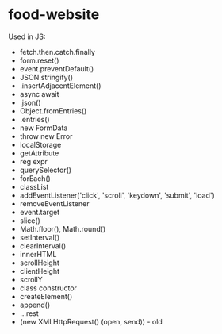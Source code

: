 # food-website

Used in JS:

- fetch.then.catch.finally
- form.reset()
- event.preventDefault()
- JSON.stringify()
- .insertAdjacentElement()
- async await
- .json()
- Object.fromEntries()
- .entries()
- new FormData
- throw new Error
- localStorage
- getAttribute
- reg expr
- querySelector()
- forEach()
- classList
- addEventListener('click', 'scroll', 'keydown', 'submit', 'load')
- removeEventListener
- event.target
- slice()
- Math.floor(), Math.round()
- setInterval()
- clearInterval()
- innerHTML
- scrollHeight
- clientHeight
- scrollY
- class constructor
- createElement()
- append()
- ...rest
- (new XMLHttpRequest() (open, send)) - old



